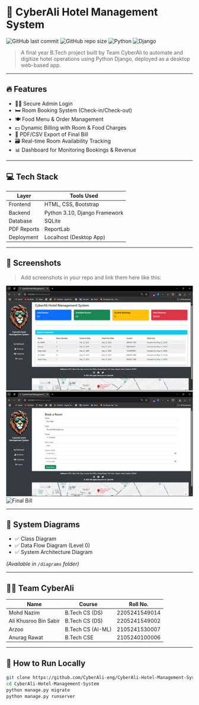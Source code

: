 # 🏨 CyberAli Hotel Management System

![GitHub last commit](https://img.shields.io/github/last-commit/CyberAli-eng/CyberAli-Hotel-Management-System)
![GitHub repo size](https://img.shields.io/github/repo-size/CyberAli-eng/CyberAli-Hotel-Management-System)
![Python](https://img.shields.io/badge/Built%20With-Python%203.10-blue)
![Django](https://img.shields.io/badge/Framework-Django%204.x-green)

> A final year B.Tech project built by Team CyberAli to automate and digitize hotel operations using Python Django, deployed as a desktop web-based app.

---

## 🔥 Features

- 🧑‍💼 Secure Admin Login
- 🛏️ Room Booking System (Check-in/Check-out)
- 🍽️ Food Menu & Order Management
- 💵 Dynamic Billing with Room & Food Charges
- 📄 PDF/CSV Export of Final Bill
- 🗃️ Real-time Room Availability Tracking
- 📊 Dashboard for Monitoring Bookings & Revenue

---

## 💻 Tech Stack

| Layer        | Tools Used                    |
|--------------|-------------------------------|
| Frontend     | HTML, CSS, Bootstrap          |
| Backend      | Python 3.10, Django Framework |
| Database     | SQLite                        |
| PDF Reports  | ReportLab                     |
| Deployment   | Localhost (Desktop App)       |

---

## 📸 Screenshots

> Add screenshots in your repo and link them here like this:

![Dashboard](screenshots/dashboard.png)  
![Booking Form](screenshots/book_room.png)  
![Final Bill](screenshots/final_bill.png)

---

## 🧠 System Diagrams

- ✅ Class Diagram
- ✅ Data Flow Diagram (Level 0)
- ✅ System Architecture Diagram

*(Available in `/diagrams` folder)*

---

## 👨‍💻 Team CyberAli

| Name                 | Course               | Roll No.           |
|----------------------|----------------------|---------------------|
| Mohd Nazim           | B.Tech CS (DS)       | 2205241549014       |
| Ali Khusroo Bin Sabir| B.Tech CS (DS)       | 2205241549002       |
| Arzoo                | B.Tech CS (AI-ML)    | 2105241530007       |
| Anurag Rawat         | B.Tech CSE           | 2105240100006       |

---

## 📁 How to Run Locally

```bash
git clone https://github.com/CyberAli-eng/CyberAli-Hotel-Management-System.git
cd CyberAli-Hotel-Management-System
python manage.py migrate
python manage.py runserver
